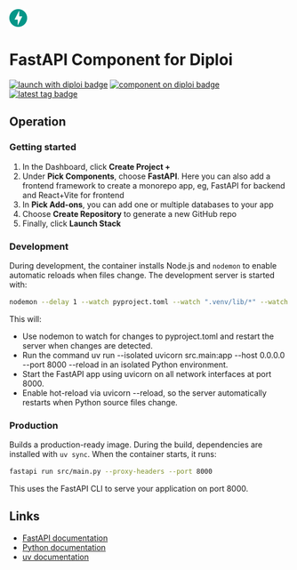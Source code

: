 <img alt="icon" src=".diploi/icon.svg" width="32">

# FastAPI Component for Diploi

[![launch with diploi badge](https://diploi.com/launch.svg)](https://diploi.com/component/fastapi)
[![component on diploi badge](https://diploi.com/component.svg)](https://diploi.com/component/fastapi)
[![latest tag badge](https://badgen.net/github/tag/diploi/component-fastapi-beta)](https://diploi.com/component/fastapi)


## Operation

### Getting started

1. In the Dashboard, click **Create Project +**
2. Under **Pick Components**, choose **FastAPI**. Here you can also add a frontend framework to create a monorepo app, eg, FastAPI for backend and React+Vite for frontend
3. In **Pick Add-ons**, you can add one or multiple databases to your app
4. Choose **Create Repository** to generate a new GitHub repo
5. Finally, click **Launch Stack**


### Development

During development, the container installs Node.js and `nodemon` to enable automatic reloads when files change. The development server is started with:

```sh
nodemon --delay 1 --watch pyproject.toml --watch ".venv/lib/*" --watch ".venv/lib64/*" --exec "uv run --isolated uvicorn src.main:app --host 0.0.0.0 --port 8000 --reload --reload-dir src --reload-exclude \".venv/**\""
```

This will:
- Use nodemon to watch for changes to pyproject.toml and restart the server when changes are detected.
- Run the command uv run --isolated uvicorn src.main:app --host 0.0.0.0 --port 8000 --reload in an isolated Python environment.
- Start the FastAPI app using uvicorn on all network interfaces at port 8000.
- Enable hot-reload via uvicorn --reload, so the server automatically restarts when Python source files change.

### Production

Builds a production-ready image. During the build, dependencies are installed with `uv sync`. When the container starts, it runs:

```sh
fastapi run src/main.py --proxy-headers --port 8000
```

This uses the FastAPI CLI to serve your application on port 8000.

## Links

- [FastAPI documentation](https://fastapi.tiangolo.com/)
- [Python documentation](https://docs.python.org/)
- [uv documentation](https://docs.astral.sh/uv/)

